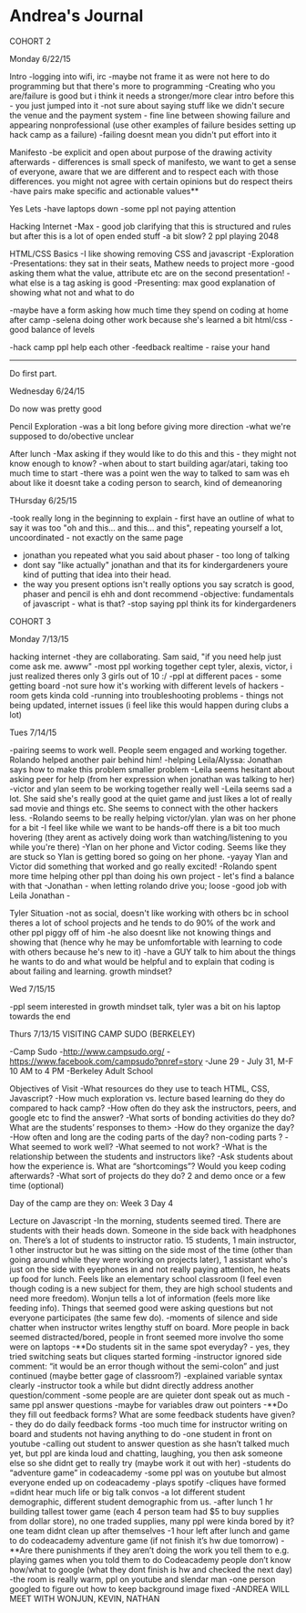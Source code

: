 # Andrea's Journal

COHORT 2

Monday 6/22/15

Intro
-logging into wifi, irc
-maybe not frame it as were not here to do programming but that there's more to programming
-Creating who you are/failure is good but i think it needs a stronger/more clear intro before this - you just jumped into it
-not sure about saying stuff like we didn't secure the venue and the payment system - fine line between showing failure and appearing nonprofessional (use other examples of failure besides setting up hack camp as a failure)
-failing doesnt mean you didn't put effort into it

Manifesto
-be explicit and open about purpose of the drawing activity afterwards - differences is small speck of manifesto, we want to get a sense of everyone, aware that we are different and to respect each with those differences. you might not agree with certain opinions but do respect theirs
-have pairs make specific and actionable values**

Yes Lets
-have laptops down
-some ppl not paying attention

Hacking Internet
-Max - good job clarifying that this is structured and rules but after this is a lot of open ended stuff
-a bit slow? 2 ppl playing 2048

HTML/CSS Basics
-I like showing removing CSS and javascript
-Exploration
-Presentations: they sat in their seats, Mathew needs to project more
-good asking them what the value, attribute etc are on the second presentation!
-what else is a tag asking is good
-Presenting: max good explanation of showing what not and what to do

-maybe have a form asking how much time they spend on coding at home after camp
-selena doing other work because she's learned a bit html/css - good balance of levels

-hack camp ppl help each other
-feedback realtime - raise your hand

--------
Do first part. 


Wednesday 6/24/15

Do now was pretty good

Pencil Exploration
-was a bit long before giving more direction
-what we're supposed to do/obective unclear

After lunch
-Max asking if they would like to do this and this - they might not know enough to know?
-when about to start building agar/atari, taking too much time to start
-there was a point wen the way to talked to sam was eh about like it doesnt take a coding person to search, kind of demeanoring


THursday 6/25/15

-took really long in the beginning to explain - first have an outline of what to say it was too "oh and this... and this... and this", repeating yourself a lot, uncoordinated - not exactly on the same page
- jonathan you repeated what you said about phaser - too long of talking
- dont say "like actually" jonathan and that its for kindergardeners youre kind of putting that idea into their head.
- the way you present options isn't really options you say scratch is good, phaser and pencil is ehh and dont recommend
-objective: fundamentals of javascript - what is that?
-stop saying ppl think its for kindergardeners


COHORT 3

Monday 7/13/15

hacking internet
-they are collaborating. Sam said, "if you need help just come ask me. awww"
-most ppl working together cept tyler, alexis, victor, i just realized theres only 3 girls out of 10 :/
-ppl at different paces - some getting board
-not sure how it's working with different levels of hackers
-room gets kinda cold
-running into troubleshooting problems - things not being updated, internet issues (i feel like this would happen during clubs a lot)


Tues 7/14/15

-pairing seems to work well. People seem engaged and working together. Rolando helped another pair behind him!
-helping Leila/Alyssa: Jonathan says how to make this problem smaller problem
-Leila seems hesitant about asking peer for help (from her expression when jonathan was talking to her)
-victor and ylan seem to be working together really well
-Leila seems sad a lot. She said she's really good at the quiet game and just likes a lot of really sad movie and things etc. She seems to connect with the other hackers less.
-Rolando seems to be really helping victor/ylan. ylan was on her phone for a bit
-I feel like while we want to be hands-off there is a bit too much hovering (they arent as actively doing work than watching/listening to you while you're there)
-Ylan on her phone and Victor coding. Seems like they are stuck so Ylan is getting bored so going on her phone.
-yayay Ylan and Victor did something that worked and go really excited!
-Rolando spent more time helping other ppl than doing his own project - let's find a balance with that
-Jonathan - when letting rolando drive you; loose
-good job with Leila Jonathan - 

Tyler Situation
-not as social, doesn't like working with others bc in school theres a lot of school projects and he tends to do 90% of the work and other ppl piggy off of him
-he also doesnt like not knowing things and showing that (hence why he may be unfomfortable with learning to code with others because he's new to it)
-have a GUY talk to him about the things he wants to do and what would be helpful and to explain that coding is about failing and learning. growth mindset?

Wed 7/15/15

-ppl seem interested in growth mindset talk, tyler was a bit on his laptop towards the end

Thurs 7/13/15 VISITING CAMP SUDO (BERKELEY)

-Camp Sudo
-http://www.campsudo.org/
-https://www.facebook.com/campsudo?pnref=story
-June 29 - July 31, M-F 10 AM to 4 PM
-Berkeley Adult School

Objectives of Visit
-What resources do they use to teach HTML, CSS, Javascript?
-How much exploration vs. lecture based learning do they do compared to hack camp?
-How often do they ask the instructors, peers, and google etc to find the answer?
-What sorts of bonding activities do they do? What are the  students’ responses to them>
-How do they organize the day?
-How often and long are the coding parts of the day? non-coding parts ?
-What seemed to work well?
-What seemed to not work?
-What is the relationship between the students and instructors like?
-Ask students about how the experience is. What are “shortcomings”? Would you keep coding afterwards?
-What sort of projects do they do? 2 and demo once or a few time (optional)

Day of the camp are they on: Week 3 Day 4 

Lecture on Javascript
-In the morning, students seemed tired. There are students with their heads down. Someone in the side back with headphones on. There’s a lot of students to instructor ratio. 15 students, 1 main instructor, 1 other instructor but he was sitting on the side most of the time (other than going around while they were working on projects later), 1 assistant who's just on the side with eyephones in and not really paying attention, he heats up food for lunch. Feels like an elementary school classroom (I feel even though coding is a new subject for them, they are high school students and need more freedom). Wonjun tells a lot of information (feels more like feeding info). Things that seemed good were asking questions but not everyone participates (the same few do).
-moments of silence and side chatter when instructor writes lengthy stuff on board.
More people in back seemed distracted/bored, people in front seemed more involve tho some were on laptops
-**Do students sit in the same spot everyday? - yes, they tried switching seats but cliques started forming
-instructor ignored side comment: “it would be an error though without the semi-colon” and just continued (maybe better gage of classroom?)
-explained variable syntax clearly
-instructor took a while but didnt directly address another question/comment
-some people are are quieter dont speak out as much - same ppl answer questions
-maybe for variables draw out pointers
-**Do they fill out feedback forms? What are some feedback students have given? - they do do daily feedback forms
-too much time for instructor writing on board and students not having anything to do
-one student in front on youtube
-calling out student to answer question as she hasn’t talked much yet, but ppl are kinda loud and chatting, laughing, you then ask someone else so she didnt get to really try (maybe work it out with her)
-students do “adventure game” in codeacademy
-some ppl was on youtube but almost everyone ended up on codeacademy
-plays spotify
-cliques have formed
=didnt hear much life or big talk convos
-a lot different student demographic, different student demographic from us.
-after lunch 1 hr building tallest tower game (each 4 person team had $5 to buy supplies from dollar store), no one traded supplies, many ppl were kinda bored by it? one team didnt clean up after themselves
-1 hour left after lunch and game to do codeacademy adventure game (if not finish it’s hw due tomorrow)
-**Are there punishments if they aren’t doing the work you tell them to e.g. playing games when you told them to do Codeacademy
people don’t know how/what to google (what they dont finish is hw and checked the next day)
-the room is really warm, ppl on youtube and slendar man
-one person googled to figure out how to keep background image fixed
-ANDREA WILL MEET WITH WONJUN, KEVIN, NATHAN



